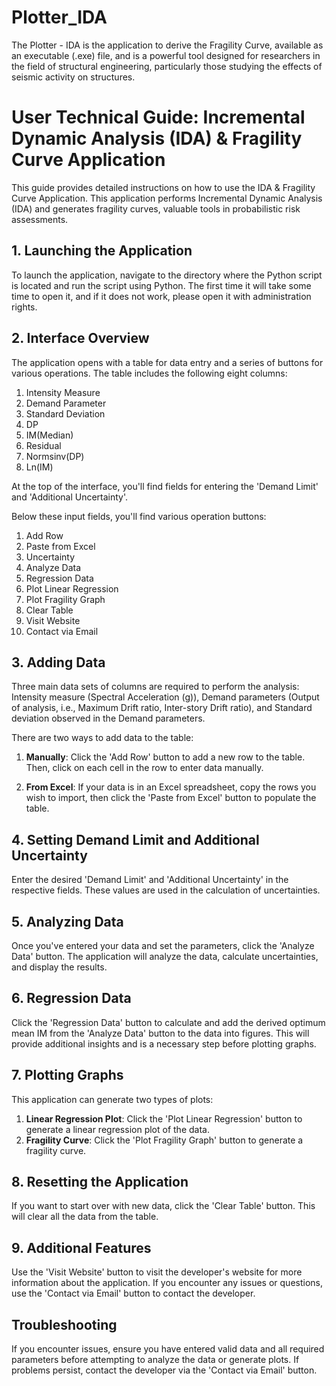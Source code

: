 # Plotter_IDA

The Plotter - IDA is the application to derive the Fragility Curve, available as an executable (.exe) file, and is a powerful tool designed for researchers in the field of structural engineering, particularly those studying the effects of seismic activity on structures.

# User Technical Guide: Incremental Dynamic Analysis (IDA) & Fragility Curve Application

This guide provides detailed instructions on how to use the IDA & Fragility Curve Application. This application performs Incremental Dynamic Analysis (IDA) and generates fragility curves, valuable tools in probabilistic risk assessments.

## 1. Launching the Application

To launch the application, navigate to the directory where the Python script is located and run the script using Python. The first time it will take some time to open it, and if it does not work, please open it with administration rights.

## 2. Interface Overview

The application opens with a table for data entry and a series of buttons for various operations. The table includes the following eight columns: 

1. Intensity Measure
2. Demand Parameter
3. Standard Deviation
4. DP
5. IM(Median)
6. Residual
7. Normsinv(DP)
8. Ln(IM)

At the top of the interface, you'll find fields for entering the 'Demand Limit' and 'Additional Uncertainty'. 

Below these input fields, you'll find various operation buttons:

1. Add Row
2. Paste from Excel
3. Uncertainty
4. Analyze Data
5. Regression Data
6. Plot Linear Regression
7. Plot Fragility Graph
8. Clear Table
9. Visit Website
10. Contact via Email

## 3. Adding Data

Three main data sets of columns are required to perform the analysis: Intensity measure (Spectral Acceleration (g)), Demand parameters (Output of analysis, i.e., Maximum Drift ratio, Inter-story Drift ratio), and Standard deviation observed in the Demand parameters.

There are two ways to add data to the table:

1. **Manually**: Click the 'Add Row' button to add a new row to the table. Then, click on each cell in the row to enter data manually.

2. **From Excel**: If your data is in an Excel spreadsheet, copy the rows you wish to import, then click the 'Paste from Excel' button to populate the table. 

## 4. Setting Demand Limit and Additional Uncertainty

Enter the desired 'Demand Limit' and 'Additional Uncertainty' in the respective fields. These values are used in the calculation of uncertainties.

## 5. Analyzing Data

Once you've entered your data and set the parameters, click the 'Analyze Data' button. The application will analyze the data, calculate uncertainties, and display the results.

## 6. Regression Data

Click the 'Regression Data' button to calculate and add the derived optimum mean IM from the 'Analyze Data' button to the data into figures. This will provide additional insights and is a necessary step before plotting graphs.

## 7. Plotting Graphs

This application can generate two types of plots:

1. **Linear Regression Plot**: Click the 'Plot Linear Regression' button to generate a linear regression plot of the data.
2. **Fragility Curve**: Click the 'Plot Fragility Graph' button to generate a fragility curve.

## 8. Resetting the Application

If you want to start over with new data, click the 'Clear Table' button. This will clear all the data from the table.

## 9. Additional Features

Use the 'Visit Website' button to visit the developer's website for more information about the application. If you encounter any issues or questions, use the 'Contact via Email' button to contact the developer.

## Troubleshooting

If you encounter issues, ensure you have entered valid data and all required parameters before attempting to analyze the data or generate plots. If problems persist, contact the developer via the 'Contact via Email' button.
